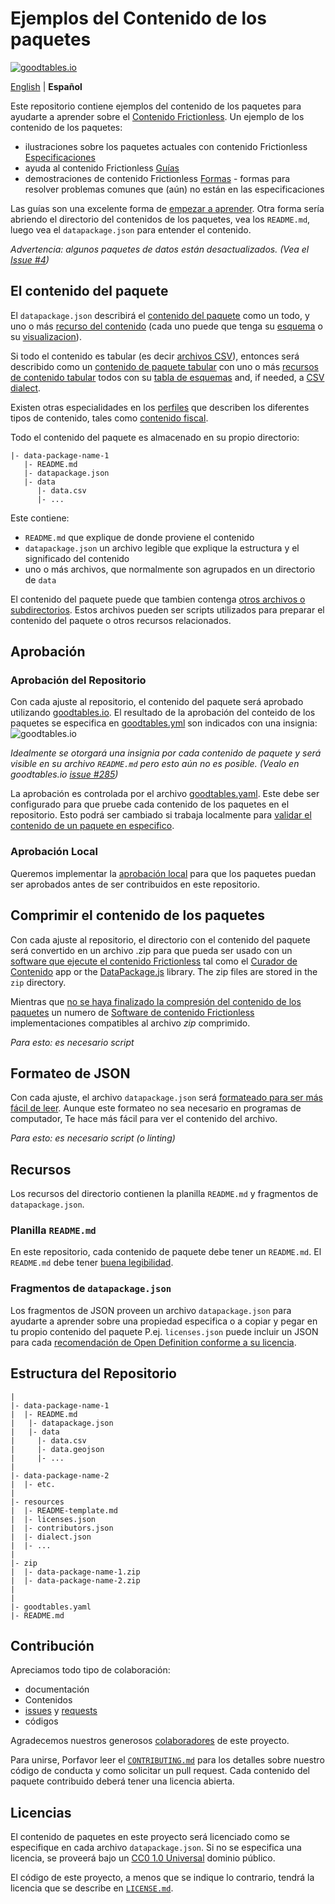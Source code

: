 # Ejemplos del Contenido de los paquetes

[![goodtables.io](https://goodtables.io/badge/github/frictionlessdata/example-data-packages.svg)](https://goodtables.io/github/frictionlessdata/example-data-packages)

[English](README.md) | **Español**

Este repositorio contiene ejemplos del contenido de los paquetes para ayudarte a aprender sobre el [Contenido Frictionless](https://frictionlessdata.io/). Un ejemplo de los contenido de los paquetes:

- ilustraciones sobre los paquetes actuales con contenido Frictionless [Especificaciones](https://frictionlessdata.io/specs/)
- ayuda al contenido Frictionless [Guías](https://frictionlessdata.io/guides/)
- demostraciones de contenido Frictionless [Formas](https://frictionlessdata.io/specs/patterns/) - formas para resolver problemas comunes que (aún) no están en las especificaciones

Las guías son una excelente forma de [empezar a aprender](https://frictionlessdata.io/guides/). Otra forma sería abriendo el directorio del contenidos de los paquetes, vea los `README.md`, luego vea el `datapackage.json` para entender el contenido.

*Advertencia: algunos paquetes de datos están desactualizados. (Vea el [Issue #4](https://github.com/frictionlessdata/example-data-packages/issues/4))*

## El contenido del paquete

El `datapackage.json` describirá el [contenido del paquete](https://frictionlessdata.io/specs/data-package/) como un todo, y uno o más [recurso del contenido](https://frictionlessdata.io/specs/data-resource/) (cada uno puede que tenga su [esquema](https://frictionlessdata.io/specs/data-resource/#resource-schemas) o su [visualizacion](https://frictionlessdata.io/specs/views/)).

Si todo el contenido es tabular (es decir [archivos CSV](https://frictionlessdata.io/guides/csv/)), entonces será describido como un [contenido de paquete tabular](https://frictionlessdata.io/specs/tabular-data-package/) con uno o más [recursos de contenido tabular](https://frictionlessdata.io/specs/tabular-data-package/) todos con su [tabla de esquemas](https://frictionlessdata.io/specs/table-schema/) and, if needed, a [CSV dialect](https://frictionlessdata.io/specs/csv-dialect/).

Existen otras especialidades en los [perfiles](https://frictionlessdata.io/specs/profiles/) que describen los diferentes tipos de contenido, tales como [contenido fiscal](https://frictionlessdata.io/specs/fiscal-data-package/).

Todo el contenido del paquete es almacenado en su propio directorio:

```
|- data-package-name-1
   |- README.md
   |- datapackage.json
   |- data
      |- data.csv
      |- ...
```

Este contiene:

- `README.md` que explique de donde proviene el contenido
- `datapackage.json` un archivo legible que explique la estructura y el significado del contenido
- uno o más archivos, que normalmente son agrupados en un directorio de `data`

El contenido del paquete puede que tambien contenga [otros archivos o subdirectorios](https://frictionlessdata.io/specs/data-package/#illustrative-structure). Estos archivos pueden ser scripts utilizados para preparar el contenido del paquete o otros recursos relacionados.

## Aprobación

### Aprobación del Repositorio

Con cada ajuste al repositorio, el contenido del paquete será aprobado utilizando [goodtables.io](http://goodtables.io/). El resultado de la aprobación del conteido de los paquetes se especifica en [goodtables.yml](goodtables.yml) son indicados con una insignia: ![goodtables.io](https://goodtables.io/badge/github/frictionlessdata/example-data-packages.svg)

*Idealmente se otorgará una insignia por cada contenido de paquete y será visible en su archivo `README.md`  pero esto aún no es posible. (Vealo en goodtables.io [issue #285](https://github.com/frictionlessdata/goodtables.io/issues/285))*

La aprobación es controlada por el archivo [goodtables.yaml](https://github.com/frictionlessdata/example-data-packages/blob/master/goodtables.yml). Este debe ser configurado para que pruebe cada contenido de los paquetes en el repositorio. Esto podrá ser cambiado si trabaja localmente para [validar el contenido de un paquete en especifico](https://github.com/frictionlessdata/goodtables.io/blob/master/docs/goodtables_yml.md).

### Aprobación Local

Queremos implementar la [aprobación local](https://github.com/frictionlessdata/example-data-packages/issues/6) para que los paquetes puedan ser aprobados antes de ser contribuidos en este repositorio.

## Comprimir el contenido de los paquetes

Con cada ajuste al repositorio, el directorio con el contenido del paquete será convertido en un archivo .zip para que pueda ser usado con un [software que ejecute el contenido Frictionless](https://frictionlessdata.io/software/) tal como el [Curador de Contenido](http://data-curator.io) app or the [DataPackage.js](https://github.com/frictionlessdata/datapackage-js) library. The zip files are stored in the `zip` directory.

Mientras que [no se haya finalizado la compresión del contenido de los paquetes](https://github.com/frictionlessdata/specs/issues/132) un numero de [Software de contenido Frictionless](https://frictionlessdata.io/software/) implementaciones compatibles al archivo _zip_ comprimido.

*Para esto: es necesario script*

## Formateo de JSON

Con cada ajuste, el archivo `datapackage.json` será [formateado para ser más fácil de leer](https://frictionlessdata.io/guides/publish-faq/#alignment). Aunque este formateo no sea necesario en programas de computador, Te hace más fácil para ver el contenido del archivo.

*Para esto: es necesario script (o linting)*

## Recursos

Los recursos del directorio contienen la planilla `README.md` y fragmentos de `datapackage.json`.

### Planilla `README.md`

En este repositorio, cada contenido de paquete debe tener un `README.md`. El `README.md` debe tener [buena legibilidad](https://frictionlessdata.io/guides/publish-faq/#readme).

### Fragmentos de `datapackage.json`

Los fragmentos de JSON proveen un archivo `datapackage.json` para ayudarte a aprender sobre una propiedad especifica o a copiar y pegar en tu propio contenido del paquete P.ej. `licenses.json` puede incluir un JSON para cada [recomendación de Open Definition conforme a su licencia](http://opendefinition.org/licenses/#conformant-licenses).

## Estructura del Repositorio

```
|
|- data-package-name-1
|  |- README.md
|   |- datapackage.json
|   |- data
|     |- data.csv
|     |- data.geojson
|     |- ...
|     
|- data-package-name-2
|  |- etc.
|
|- resources
|  |- README-template.md
|  |- licenses.json
|  |- contributors.json
|  |- dialect.json
|  |- ...
|
|- zip
|  |- data-package-name-1.zip
|  |- data-package-name-2.zip
|
|
|- goodtables.yaml
|- README.md   

```

## Contribución

Apreciamos todo tipo de colaboración:
- documentación
- Contenidos
- [issues](https://github.com/frictionlessdata/example-data-packages/issues) y [requests](https://github.com/frictionlessdata/example-data-packages/issues)
- códigos

Agradecemos nuestros generosos [colaboradores](https://github.com/frictionlessdata/example-data-packages/graphs/contributors) de este proyecto.

Para unirse, Porfavor leer el [`CONTRIBUTING.md`](.github/CONTRIBUTING.md) para los detalles sobre nuestro código de conducta y como solicitar un pull request. Cada contenido del paquete contribuido deberá tener una licencia abierta.

## Licencias

El contenido de paquetes en este proyecto será licenciado como se especifique en cada archivo `datapackage.json`. Si no se especifica una licencia, se proveerá bajo un [CC0 1.0 Universal](https://creativecommons.org/publicdomain/zero/1.0/) dominio público.

El código de este proyecto, a menos que se indique lo contrario, tendrá la licencia que se describe en [`LICENSE.md`](LICENSE.md).
